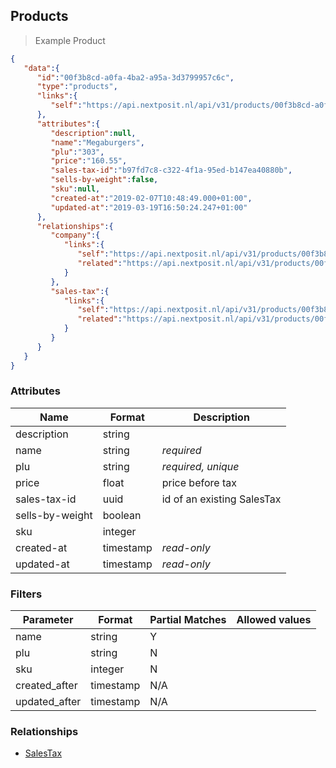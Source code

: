 ## Products



> Example Product

```json
{
   "data":{
      "id":"00f3b8cd-a0fa-4ba2-a95a-3d3799957c6c",
      "type":"products",
      "links":{
         "self":"https://api.nextposit.nl/api/v31/products/00f3b8cd-a0fa-4ba2-a95a-3d3799957c6c"
      },
      "attributes":{
         "description":null,
         "name":"Megaburgers",
         "plu":"303",
         "price":"160.55",
         "sales-tax-id":"b97fd7c8-c322-4f1a-95ed-b147ea40880b",
         "sells-by-weight":false,
         "sku":null,
         "created-at":"2019-02-07T10:48:49.000+01:00",
         "updated-at":"2019-03-19T16:50:24.247+01:00"
      },
      "relationships":{
         "company":{
            "links":{
               "self":"https://api.nextposit.nl/api/v31/products/00f3b8cd-a0fa-4ba2-a95a-3d3799957c6c/relationships/company",
               "related":"https://api.nextposit.nl/api/v31/products/00f3b8cd-a0fa-4ba2-a95a-3d3799957c6c/company"
            }
         },
         "sales-tax":{
            "links":{
               "self":"https://api.nextposit.nl/api/v31/products/00f3b8cd-a0fa-4ba2-a95a-3d3799957c6c/relationships/sales-tax",
               "related":"https://api.nextposit.nl/api/v31/products/00f3b8cd-a0fa-4ba2-a95a-3d3799957c6c/sales-tax"
            }
         }
      }
   }
}
```

### Attributes

| Name                        | Format    |  Description        |
| --------------------------- | --------- | ------------------- |
| description                 | string    |
| name                        | string    | *required*
| plu                         | string    | *required, unique*
| price                       | float     | price before tax
| sales-tax-id                | uuid      | id of an existing SalesTax
| sells-by-weight             | boolean   |
| sku                         | integer   |
| created-at                  | timestamp | *read-only*
| updated-at                  | timestamp | *read-only*


### Filters

| Parameter                   | Format    |  Partial Matches    |  Allowed values  |
| --------------------------- | --------- | ------------------- | ---------------- |
| name                        | string    |  Y                  |                  |
| plu                         | string    |  N                  |                  |
| sku                         | integer   |  N                  |                  |
| created_after               | timestamp |  N/A                |                  |
| updated_after               | timestamp |  N/A                |                  |

### Relationships

* [SalesTax](#salestaxes)
